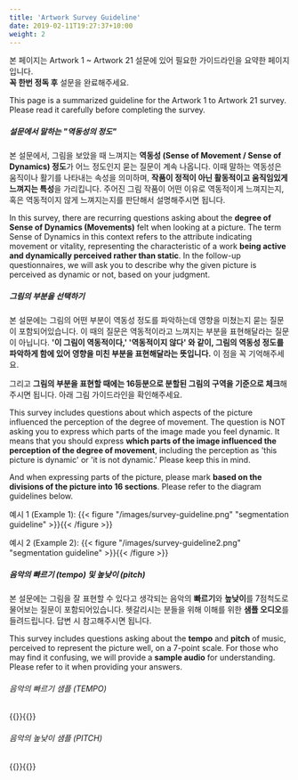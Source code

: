 ```yaml
---
title: 'Artwork Survey Guideline'
date: 2019-02-11T19:27:37+10:00
weight: 2
---
```


본 페이지는 Artwork 1 ~ Artwork 21 설문에 있어 필요한 가이드라인을 요약한 페이지입니다.  
**꼭 한번 정독 후** 설문을 완료해주세요. 

This page is a summarized guideline for the Artwork 1 to Artwork 21 survey.  
Please read it carefully before completing the survey.



##### <strong>설문에서 말하는 "역동성의 정도" </strong>

본 설문에서, 그림을 보았을 때 느껴지는 **역동성 (Sense of Movement / Sense of Dynamics) 정도**가 어느 정도인지 묻는 질문이 계속 나옵니다. 이때 말하는 역동성은 움직이나 활기를 나타내는 속성을 의미하며, **작품이 정적이 아닌 활동적이고 움직임있게 느껴지는 특성**을 가리킵니다. 주어진 그림 작품이 어떤 이유로 역동적이게 느껴지는지, 혹은 역동적이지 않게 느껴지는지를 판단해서 설명해주시면 됩니다. 


In this survey, there are recurring questions asking about the **degree of Sense of Dynamics (Movements)** felt when looking at a picture. The term Sense of Dynamics in this context refers to the attribute indicating movement or vitality, representing the characteristic of a work **being active and dynamically perceived rather than static**. In the follow-up questionnaires, we will ask you to describe why the given picture is perceived as dynamic or not, based on your judgment.



##### 그림의 부분을 선택하기

본 설문에는 그림의 어떤 부분이 역동성 정도를 파악하는데 영향을 미쳤는지 묻는 질문이 포함되어있습니다. 이 때의 질문은 역동적이라고 느껴지는 부분을 표현해달라는 질문이 아닙니다. **'이 그림이 역동적이다,' '역동적이지 않다' 와 같이, 그림의 역동성 정도를 파악하게 함에 있어 영향을 미친 부분을 표현해달라는 뜻입니다.** 이 점을 꼭 기억해주세요. 

그리고 **그림의 부분을 표현할 때에는 16등분으로 분할된 그림의 구역을 기준으로 체크**해주시면 됩니다. 아래 그림 가이드라인을 확인해주세요.


This survey includes questions about which aspects of the picture influenced the perception of the degree of movement. The question is NOT asking you to express which parts of the image made you feel dynamic. It means that you should express **which parts of the image influenced the perception of the degree of movement**, including the perception as 'this picture is dynamic' or 'it is not dynamic.' Please keep this in mind.

And when expressing parts of the picture, please mark **based on the divisions of the picture into 16 sections**. Please refer to the diagram guidelines below.


예시 1 (Example 1):
{{< figure "/images/survey-guideline.png" "segmentation guideline" >}}{{< /figure >}}

예시 2 (Example 2):
{{< figure "/images/survey-guideline2.png" "segmentation guideline" >}}{{< /figure >}}


##### 음악의 빠르기 (tempo) 및 높낮이 (pitch)

본 설문에는 그림을 잘 표현할 수 있다고 생각되는 음악의 **빠르기**와 **높낮이**를 7점척도로 물어보는 질문이 포함되어있습니다. 
헷갈리시는 분들을 위해 이해를 위한 **샘플 오디오**를 들려드립니다. 답변 시 참고해주시면 됩니다. 

This survey includes questions asking about the **tempo** and **pitch** of music, perceived to represent the picture well, on a 7-point scale. For those who may find it confusing, we will provide a **sample audio** for understanding. Please refer to it when providing your answers.


###### 음악의 빠르기 샘플 (TEMPO)
{{<audio-tempo>}}{{</audio-tempo>}}



###### 음악의 높낮이 샘플 (PITCH)
{{<audio-pitch>}}{{</audio-pitch>}}